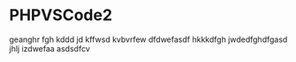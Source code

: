 # PHPVSCode2

geanghr
fgh kddd
jd
kffwsd
kvbvrfew
dfdwefasdf
hkkkdfgh
jwdedfghdfgasd
jhlj
izdwefaa
asdsdfcv
